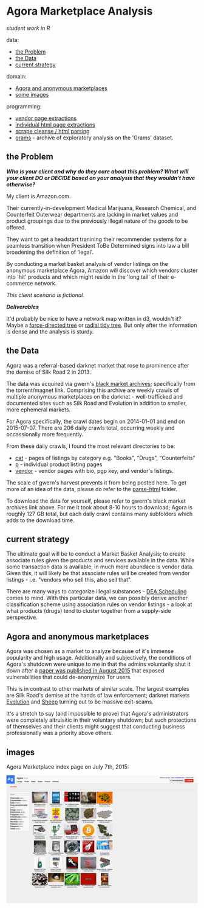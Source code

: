 # Agora Marketplace Analysis

_student work in R_

data:
- [the Problem](#the-problem)
- [the Data](#the-data)
- [current strategy](#current-strategy)

domain: 
- [Agora and anonymous marketplaces](#agora-and-anonymous-marketplaces)
- [some images](#images)

programming:
- [vendor page extractions](R/extract-vendor-all-01B.R)
- [individual html page extractions](R)
- [scrape cleanse / html parsing](parse-html/readme.md)
- [grams](grams) - archive of exploratory analysis on the 'Grams' dataset.

## the Problem

_**Who is your client and why do they care about this problem? What will your client DO or DECIDE based on your analysis that they wouldn’t have otherwise?**_

My client is Amazon.com. 

Their currently-in-development Medical Marijuana, Research Chemical, and Counterfeit Outerwear departments are lacking in market values and product groupings due to the previously illegal nature of the goods to be offered. 

They want to get a headstart tranining their recommender systems for a seamless transition when President ToBe Determined signs into law a bill broadening the definition of 'legal'.

By conducting a market basket analysis of vendor listings on the anonymous marketplace Agora, Amazon will discover which vendors cluster into 'hit' products and which might reside in the 'long tail' of their e-commerce network.

_This client scenario is fictional._

_**Deliverables**_ 

It'd probably be nice to have a network map written in d3, wouldn't it? Maybe a [force-directed tree](https://bl.ocks.org/mbostock/95aa92e2f4e8345aaa55a4a94d41ce37) or [radial tidy tree](https://bl.ocks.org/mbostock/2e12b0bd732e7fe4000e2d11ecab0268). But only after the information is dense and the analysis is sturdy. 

## the Data

Agora was a referral-based darknet market that rose to prominence after the demise of Silk Road 2 in 2013. 

The data was acquired via gwern's [black market archives](http://www.gwern.net/Black-market%20archives#grams); specifically from the torrent/magnet link. Comprising this archive are weekly crawls of multiple anonymous marketplaces on the darknet - well-trafficked and documented sites such as Silk Road and Evolution in addition to smaller, more ephemeral markets.

For Agora specifically, the crawl dates begin on 2014-01-01 and end on 2015-07-07. There are 206 daily crawls total, occurring weekly and occassionally more frequently.

From these daily crawls, I found the most relevant directories to be: 

- [cat]() - pages of listings by category e.g. "Books", "Drugs", "Counterfeits"
- [p](parse-html/ag-RelevantTags-p.md) - individual product listing pages
- [vendor](parse-html/ag-RelevantTags-vendor.md) - vendor pages with bio, pgp key, and vendor's listings.

The scale of gwern's harvest prevents it from being posted here. To get more of an idea of the data, please do refer to the [parse-html](parse-html/readme.md) folder. 

To download the data for yourself, please refer to gwern's black market archives link above. For me it took about 8-10 hours to download; Agora is roughly 127 GB total, but each daily crawl contains many subfolders which adds to the download time. 

## current strategy

The ultimate goal will be to conduct a Market Basket Analysis; to create associate rules given the products and services available in the data. While some transaction data is available, in much more abundace is vendor data. Given this, it will likely be that associate rules will be created from vendor listings - i.e. "vendors who sell this, also sell that". 

There are many ways to categorize illegal substances - [DEA Scheduling](https://www.dea.gov/druginfo/ds.shtml) comes to mind. With this particular data, we can possibly derive another classification scheme using association rules on vendor listings - a look at what products (drugs) tend to cluster together from a supply-side perspective. 

## Agora and anonymous marketplaces

Agora was chosen as a market to analyze because of it's immense popularity and high usage. Additionally and subjectively, the conditions of Agora's shutdown were unique to me in that the admins voluntarily shut it down after a [paper was published in August 2015](https://www.usenix.org/system/files/conference/usenixsecurity15/sec15-paper-kwon.pdf) that exposed vulnerabilities that could de-anonymize Tor users. 

This is in contrast to other markets of similar scale. The largest examples are Silk Road's demise at the hands of law enforcement; darknet markets [Evolution](https://www.deepdotweb.com/2015/03/18/evolution-marketplace-exit-scam-biggest-exist-scam-ever/) and [Sheep](https://www.deepdotweb.com/2013/11/30/sheep-marketplace-scammed-over-40000000-in-the-biggets-darknet-scam-ever/) turning out to be massive exit-scams.

It's a stretch to say (and impossible to prove) that Agora's administrators were completely altruisitic in their voluntary shutdown; but such protections of themselves and their clients might suggest that conducting business professionally was a priority above others. 

## images

Agora Marketplace index page on July 7th, 2015:

![2015-07-07-index](vis/index-2015-07-07.jpg)
